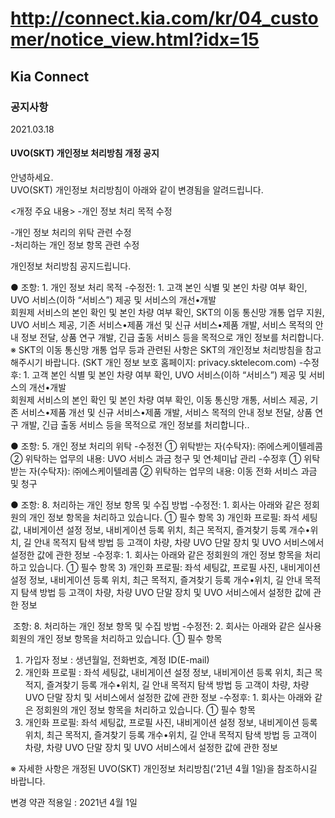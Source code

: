 # http://connect.kia.com/kr/04_customer/notice_view.html?idx=15

## Kia Connect

### 공지사항 

2021.03.18

#### UVO(SKT) 개인정보 처리방침 개정 공지

안녕하세요.  
UVO(SKT) 개인정보 처리방침이 아래와 같이 변경됨을 알려드립니다.  

<개정 주요 내용>
-개인 정보 처리 목적 수정

-개인 정보 처리의 위탁 관련 수정  
-처리하는 개인 정보 항목 관련 수정

개인정보 처리방침 공지드립니다.

● 조항: 1. 개인 정보 처리 목적
-수정전: 1. 고객 본인 식별 및 본인 차량 여부 확인, UVO 서비스(이하 “서비스”) 제공 및 서비스의 개선•개발  
회원제 서비스의 본인 확인 및 본인 차량 여부 확인, SKT의 이동 통신망 개통 업무 지원, UVO 서비스 제공, 기존 서비스•제품 개선 및 신규 서비스•제품 개발, 서비스 목적의 안내 정보 전달, 상품 연구 개발, 긴급 출동 서비스 등을 목적으로 개인 정보를 처리합니다.  
※ SKT의 이동 통신망 개통 업무 등과 관련된 사항은 SKT의 개인정보 처리방침을 참고해주시기 바랍니다. (SKT 개인 정보 보호 홈페이지: privacy.sktelecom.com)
-수정 후: 1. 고객 본인 식별 및 본인 차량 여부 확인, UVO 서비스(이하 “서비스”) 제공 및 서비스의 개선•개발  
회원제 서비스의 본인 확인 및 본인 차량 여부 확인, 이동 통신망 개통, 서비스 제공, 기존 서비스•제품 개선 및 신규 서비스•제품 개발, 서비스 목적의 안내 정보 전달, 상품 연구 개발, 긴급 출동 서비스 등을 목적으로 개인 정보를 처리합니다..

● 조항: 5. 개인 정보 처리의 위탁
-수정전
① 위탁받는 자(수탁자): ㈜에스케이텔레콤
② 위탁하는 업무의 내용: UVO 서비스 과금 청구 및 연체〮미납 관리
-수정후
① 위탁받는 자(수탁자): ㈜에스케이텔레콤
② 위탁하는 업무의 내용: 이동 전화 서비스 과금 및 청구

● 조항: 8. 처리하는 개인 정보 항목 및 수집 방법
-수정전: 1. 회사는 아래와 같은 정회원의 개인 정보 항목을 처리하고 있습니다.
① 필수 항목
3) 개인화 프로필: 좌석 세팅값, 내비게이션 설정 정보, 내비게이션 등록 위치, 최근 목적지, 즐겨찾기 등록 개수•위치, 길 안내 목적지 탐색 방법 등 고객이 차량, 차량 UVO 단말 장치 및 UVO 서비스에서 설정한 값에 관한 정보
-수정후: 1. 회사는 아래와 같은 정회원의 개인 정보 항목을 처리하고 있습니다.
① 필수 항목
3) 개인화 프로필: 좌석 세팅값, 프로필 사진, 내비게이션 설정 정보, 내비게이션 등록 위치, 최근 목적지, 즐겨찾기 등록 개수•위치, 길 안내 목적지 탐색 방법 등 고객이 차량, 차량 UVO 단말 장치 및 UVO 서비스에서 설정한 값에 관한 정보

 조항: 8. 처리하는 개인 정보 항목 및 수집 방법
-수정전: 2. 회사는 아래와 같은 실사용 회원의 개인 정보 항목을 처리하고 있습니다.
① 필수 항목
1) 가입자 정보 : 생년월일, 전화번호, 계정 ID(E-mail)  
2) 개인화 프로필 : 좌석 세팅값, 내비게이션 설정 정보, 내비게이션 등록 위치, 최근 목적지, 즐겨찾기 등록 개수•위치, 길 안내 목적지 탐색 방법 등 고객이 차량, 차량 UVO 단말 장치 및 서비스에서 설정한 값에 관한 정보
-수정후: 1. 회사는 아래와 같은 정회원의 개인 정보 항목을 처리하고 있습니다.
① 필수 항목
3) 개인화 프로필: 좌석 세팅값, 프로필 사진, 내비게이션 설정 정보, 내비게이션 등록 위치, 최근 목적지, 즐겨찾기 등록 개수•위치, 길 안내 목적지 탐색 방법 등 고객이 차량, 차량 UVO 단말 장치 및 UVO 서비스에서 설정한 값에 관한 정보

※ 자세한 사항은 개정된 UVO(SKT) 개인정보 처리방침('21년 4월 1일)을 참조하시길 바랍니다.

변경 약관 적용일 : 2021년 4월 1일  
